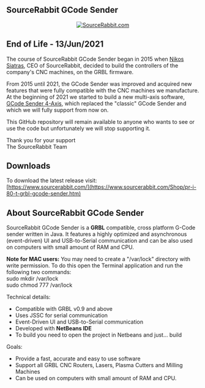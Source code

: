 SourceRabbit GCode Sender
------
<p align="center">
<a href="https://www.sourcerabbit.com/Shop/"><img src="https://raw.githubusercontent.com/nsiatras/sourcerabbit-gcode-sender/master/Images/GitHubPageBanner.png" alt="SourceRabbit.com"></a>
</p>

End of Life - 13/Jun/2021
------
The course of SourceRabbit GCode Sender began in 2015 when <a href="https://github.com/nsiatras">Nikos Siatras</a>, CEO of SourceRabbit, decided to build the controllers of the company's CNC machines, on the GRBL firmware.

From 2015 until 2021, the GCode Sender was improved and acquired new features that were fully compatible with the CNC machines we manufacture. At the beginning of 2021 we started to build a new multi-axis software, <a href="https://www.sourcerabbit.com/Shop/pr-i-88-t-grbl-gcode-sender-4axis.htm">GCode Sender 4-Axis</a>, which replaced the  "classic" GCode Sender and which we will fully support from now on.

This GitHub repository will remain available to anyone who wants to see or use the code but unfortunately we will stop supporting it.

Thank you for your support<br>
The SourceRabbit Team<br>


Downloads
------

To download the latest release visit:<br>
[https://www.sourcerabbit.com/](https://www.sourcerabbit.com/Shop/pr-i-80-t-grbl-gcode-sender.htm)<br>


About SourceRabbit GCode Sender
------
SourceRabbit GCode Sender is a <b>GRBL</b> compatible, cross platform G-Code sender written in Java. It features a highly optimized and asynchronous (event-driven) UI and USB-to-Serial communication and can be also used on computers with small amount of RAM and CPU.

<b>Note for MAC users:</b> You may need to create a "/var/lock" directory with write permission. To do this open the Terminal application and run the following two commands: <br>
sudo mkdir /var/lock <br>
sudo chmod 777 /var/lock 

Technical details:
* Compatible with GRBL v0.9 and above
* Uses JSSC for serial communication
* Event-Driven UI and USB-to-Serial communication
* Developed with <b>NetBeans IDE</b>
* To build you need to open the project in Netbeans and just... build

Goals:
* Provide a fast, accurate and easy to use software
* Support all GRBL CNC Routers, Lasers, Plasma Cutters and Milling Machines
* Can be used on computers with small amount of RAM and CPU.
